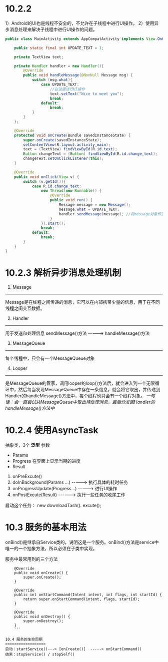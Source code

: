 10.2.2
============
1）Android的UI也是线程不安全的，不允许在子线程中进行UI操作。
2）使用异步消息处理来解决子线程中进行UI操作的问题。

``` java
public class MainActivity extends AppCompatActivity implements View.OnClickListener{

    public static final int UPDATE_TEXT = 1;

    private TextView text;

    private Handler handler = new Handler(){
        @Override
        public void handleMessage(@NonNull Message msg) {
            switch (msg.what){
                case UPDATE_TEXT:
                    //在这里进行UI操作
                    text.setText("Nice to meet you");
                    break;
                default:
                    break;
            }
        }
    };

    @Override
    protected void onCreate(Bundle savedInstanceState) {
        super.onCreate(savedInstanceState);
        setContentView(R.layout.activity_main);
        text = (TextView) findViewById(R.id.text);
        Button changeText = (Button) findViewById(R.id.change_text);
        changeText.setOnClickListener(this);
    }

    @Override
    public void onClick(View v) {
        switch (v.getId()){
            case R.id.change_text:
                new Thread(new Runnable() {
                    @Override
                    public void run() {
                        Message message = new Message();
                        message.what = UPDATE_TEXT;
                        handler.sendMessage(message); //将message对象传送过去
                    }
                }).start();
                break;
            default:
                break;
        }
    }
}
```

10.2.3  解析异步消息处理机制
=================
1. Message
-----------
Message是在线程之间传递的消息，它可以在内部携带少量的信息，用于在不同线程之间交互数据。

2. Handler
-----------
用于发送和处理信息 sendMessage()方法  ----->  handleMessage()方法

3. MessageQueue
-----------
每个线程中，只会有一个MessageQueue对象

4. Looper
-----------
是MessageQueue的管家，调用looper的loop()方法后，就会进入到一个无限循环中，然后每当发现MessageQueue中存在一条信息，就会将它取出，并传递到Handler的handleMessage()方法中，每个线程也只会有一个线程对象。
*一句话：会一直尝试从MessageQueue中取出待处理消息，最后分发回Handler的handleMessage()方法中*

10.2.4 使用AsyncTask
==========
抽象类，3个 **泛型** 参数
* Params
* Progress  在界面上显示当期的进度
* Result

1. onPreExcute()
2. doInBackground(Params ...)  ----->  执行具体的耗时任务
3. onProgressUpdate(Progress...)  ----->  进行UI操作
4. onPostExcute(Result)   ------>  执行一些任务的收尾工作

启动这个任务：
new downloadTash(). excute();


10.3 服务的基本用法
=====================

onBind()是继承自Service类的，说明这是一个服务。onBind()方法是service中唯一的一个抽象方法，所以必须在子类中实现。

服务中最常用到的三个方法
```
    @Override
    public void onCreate() {
        super.onCreate();
    }

    @Override
    public int onStartCommand(Intent intent, int flags, int startId) {
        return super.onStartCommand(intent, flags, startId);
    }

    @Override
    public void onDestroy() {
        super.onDestroy();
    }
    ```

10.4 服务的生命周期
==================
启动：startService()---> [onCreate()]  -----> onStartCommand()  
结束：stopService() / stopSelf()




















